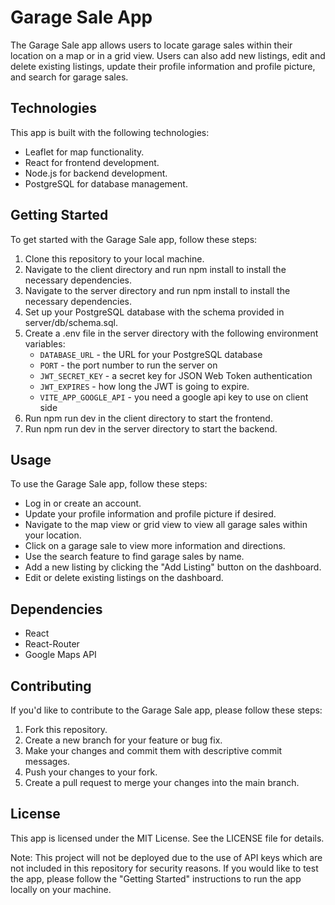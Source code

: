 # Garage Sale App

The Garage Sale app allows users to locate garage sales within their location on a map or in a grid view. Users can also add new listings, edit and delete existing listings, update their profile information and profile picture, and search for garage sales.

## Technologies

This app is built with the following technologies:

- Leaflet for map functionality.
- React for frontend development.
- Node.js for backend development.
- PostgreSQL for database management.

## Getting Started

To get started with the Garage Sale app, follow these steps:

1. Clone this repository to your local machine.
2. Navigate to the client directory and run npm install to install the necessary dependencies.
3. Navigate to the server directory and run npm install to install the necessary dependencies.
4. Set up your PostgreSQL database with the schema provided in server/db/schema.sql.
5. Create a .env file in the server directory with the following environment variables:
   - `DATABASE_URL` - the URL for your PostgreSQL database
   - `PORT` - the port number to run the server on
   - `JWT_SECRET_KEY` - a secret key for JSON Web Token authentication
   - `JWT_EXPIRES` - how long the JWT is going to expire.
   - `VITE_APP_GOOGLE_API` - you need a google api key to use on client side
6. Run npm run dev in the client directory to start the frontend.
7. Run npm run dev in the server directory to start the backend.

## Usage

To use the Garage Sale app, follow these steps:

- Log in or create an account.
- Update your profile information and profile picture if desired.
- Navigate to the map view or grid view to view all garage sales within your location.
- Click on a garage sale to view more information and directions.
- Use the search feature to find garage sales by name.
- Add a new listing by clicking the "Add Listing" button on the dashboard.
- Edit or delete existing listings on the dashboard.

## Dependencies

- React
- React-Router
- Google Maps API

## Contributing

If you'd like to contribute to the Garage Sale app, please follow these steps:

1. Fork this repository.
2. Create a new branch for your feature or bug fix.
3. Make your changes and commit them with descriptive commit messages.
4. Push your changes to your fork.
5. Create a pull request to merge your changes into the main branch.

## License

This app is licensed under the MIT License. See the LICENSE file for details.

Note: This project will not be deployed due to the use of API keys which are not included in this repository for security reasons. If you would like to test the app, please follow the "Getting Started" instructions to run the app locally on your machine.
